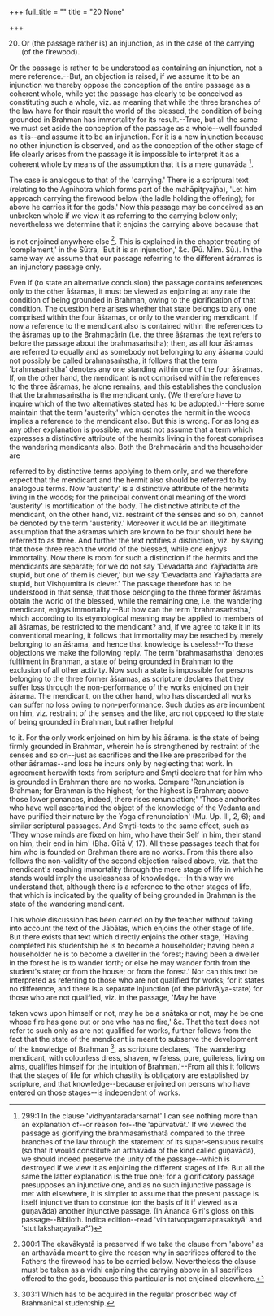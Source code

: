 +++
full_title = ""
title = "20 None"

+++


20. Or (the passage rather is) an injunction, as in the case of the carrying (of the firewood).

Or the passage is rather to be understood as containing an injunction, not a mere reference.--But, an objection is raised, if we assume it to be an injunction we thereby oppose the conception of the entire passage as a coherent whole, while yet the passage has clearly to be conceived as constituting such a whole, viz. as meaning that while the three branches of the law have for their result the world of the blessed, the condition of being grounded in Brahman has immortality for its result.--True, but all the same we must set aside the conception of the passage as a whole--well founded as it is--and assume it to be an injunction. For it is a new injunction because no other injunction is observed, and as the conception of the other stage of life clearly arises from the passage it is impossible to interpret it as a coherent whole by means of the assumption that it is a mere guṇavāda [^fn_192].

[^fn_192]: 299:1 In the clause 'vidhyantarādarśarnāt' I can see nothing more than an explanation of--or reason for--the 'apūrvatvāt.' If we viewed the passage as glorifying the brahmasaṁsthatā compared to the three branches of the law through the statement of its super-sensuous results (so that it would constitute an arthavāda of the kind called guṇavāda), we should indeed preserve the unity of the passage--which is destroyed if we view it as enjoining the different stages of life. But all the same the latter explanation is the true one; for a glorificatory passage presupposes an injunctive one, and as no such injunctive passage is met with elsewhere, it is simpler to assume that the present passage is itself injunctive than to construe (on the basis of it if viewed as a guṇavāda) another injunctive passage. (In Ānanda Giri's gloss on this passage--Biblioth. Indica edition--read 'vihitatvopagamaprasaktyā' and 'stutilakshaṇayaika°.')

The case is analogous to that of the 'carrying.' There is a scriptural text (relating to the Agnihotra which forms part of the mahāpitr̥yajña), 'Let him approach carrying the firewood below (the ladle holding the offering); for above he carries it for the gods.' Now this passage may be conceived as an unbroken whole if we view it as referring to the carrying below only; nevertheless we determine that it enjoins the carrying above because that

is not enjoined anywhere else [^fn_193]. This is explained in the chapter treating of 'complement,' in the Sūtra, 'But it is an injunction,' &c. (Pū. Mīm. Sū.). In the same way we assume that our passage referring to the different āśramas is an injunctory passage only.

[^fn_193]: 300:1 The ekavākyatā is preserved if we take the clause from 'above' as an arthavāda meant to give the reason why in sacrifices offered to the Fathers the firewood has to be carried below. Nevertheless the clause must be taken as a vidhi enjoining the carrying above in all sacrifices offered to the gods, because this particular is not enjoined elsewhere.

Even if (to state an alternative conclusion) the passage contains references only to the other āśramas, it must be viewed as enjoining at any rate the condition of being grounded in Brahman, owing to the glorification of that condition. The question here arises whether that state belongs to any one comprised within the four āśramas, or only to the wandering mendicant. If now a reference to the mendicant also is contained within the references to the āśramas up to the Brahmacārin (i.e. the three āśramas the text refers to before the passage about the brahmasaṁstha); then, as all four āśramas are referred to equally and as somebody not belonging to any āśrama could not possibly be called brahmasaṁstha, it follows that the term 'brahmasaṁstha' denotes any one standing within one of the four āśramas. If, on the other hand, the mendicant is not comprised within the references to the three āśramas, he alone remains, and this establishes the conclusion that the brahmasaṁstha is the mendicant only. (We therefore have to inquire which of the two alternatives stated has to be adopted.)--Here some maintain that the term 'austerity' which denotes the hermit in the woods implies a reference to the mendicant also. But this is wrong. For as long as any other explanation is possible, we must not assume that a term which expresses a distinctive attribute of the hermits living in the forest comprises the wandering mendicants also. Both the Brahmacārin and the householder are

referred to by distinctive terms applying to them only, and we therefore expect that the mendicant and the hermit also should be referred to by analogous terms. Now 'austerity' is a distinctive attribute of the hermits living in the woods; for the principal conventional meaning of the word 'austerity' is mortification of the body. The distinctive attribute of the mendicant, on the other hand, viz. restraint of the senses and so on, cannot be denoted by the term 'austerity.' Moreover it would be an illegitimate assumption that the āśramas which are known to be four should here be referred to as three. And further the text notifies a distinction, viz. by saying that those three reach the world of the blessed, while one enjoys immortality. Now there is room for such a distinction if the hermits and the mendicants are separate; for we do not say 'Devadatta and Yajñadatta are stupid, but one of them is clever,' but we say 'Devadatta and Yajñadatta are stupid, but Vishṇumitra is clever.' The passage therefore has to be understood in that sense, that those belonging to the three former āśramas obtain the world of the blessed, while the remaining one, i.e. the wandering mendicant, enjoys immortality.--But how can the term 'brahmasaṁstha,' which according to its etymological meaning may be applied to members of all āśramas, be restricted to the mendicant? and, if we agree to take it in its conventional meaning, it follows that immortality may be reached by merely belonging to an āśrama, and hence that knowledge is useless!--To these objections we make the following reply. The term 'brahmasaṁstha' denotes fulfilment in Brahman, a state of being grounded in Brahman to the exclusion of all other activity. Now such a state is impossible for persons belonging to the three former āśramas, as scripture declares that they suffer loss through the non-performance of the works enjoined on their āśrama. The mendicant, on the other hand, who has discarded all works can suffer no loss owing to non-performance. Such duties as are incumbent on him, viz. restraint of the senses and the like, arc not opposed to the state of being grounded in Brahman, but rather helpful

to it. For the only work enjoined on him by his āśrama. is the state of being firmly grounded in Brahman, wherein he is strengthened by restraint of the senses and so on--just as sacrifices and the like are prescribed for the other āśramas--and loss he incurs only by neglecting that work. In agreement herewith texts from scripture and Smr̥ti declare that for him who is grounded in Brahman there are no works. Compare 'Renunciation is Brahman; for Brahman is the highest; for the highest is Brahman; above those lower penances, indeed, there rises renunciation;' 'Those anchorites who have well ascertained the object of the knowledge of the Vedanta and have purified their nature by the Yoga of renunciation' (Mu. Up. III, 2, 6); and similar scriptural passages. And Smr̥ti-texts to the same effect, such as 'They whose minds are fixed on him, who have their Self in him, their stand on him, their end in him' (Bha. Gītā V, 17). All these passages teach that for him who is founded on Brahman there are no works. From this there also follows the non-validity of the second objection raised above, viz. that the mendicant's reaching immortality through the mere stage of life in which he stands would imply the uselessness of knowledge.--In this way we understand that, although there is a reference to the other stages of life, that which is indicated by the quality of being grounded in Brahman is the state of the wandering mendicant.

This whole discussion has been carried on by the teacher without taking into account the text of the Jābālas, which enjoins the other stage of life. But there exists that text which directly enjoins the other stage, 'Having completed his studentship he is to become a householder; having been a householder he is to become a dweller in the forest; having been a dweller in the forest he is to wander forth; or else he may wander forth from the student's state; or from the house; or from the forest.' Nor can this text be interpreted as referring to those who are not qualified for works; for it states no difference, and there is a separate injunction (of the pārivrājya-state) for those who are not qualified, viz. in the passage, 'May he have

taken vows upon himself or not, may he be a snātaka or not, may he be one whose fire has gone out or one who has no fire,' &c. That the text does not refer to such only as are not qualified for works, further follows from the fact that the state of the mendicant is meant to subserve the development of the knowledge of Brahman [^fn_194], as scripture declares, 'The wandering mendicant, with colourless dress, shaven, wifeless, pure, guileless, living on alms, qualifies himself for the intuition of Brahman.'--From all this it follows that the stages of life for which chastity is obligatory are established by scripture, and that knowledge--because enjoined on persons who have entered on those stages--is independent of works.

[^fn_194]: 303:1 Which has to be acquired in the regular proscribed way of Brahmanical studentship.

